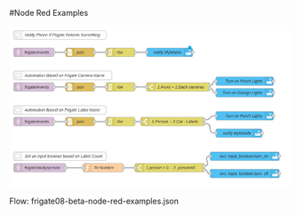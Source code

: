 #Node Red Examples


![Node Red Examples](images/frigate-08-beta-node-red-examples.png)


Flow: frigate08-beta-node-red-examples.json
